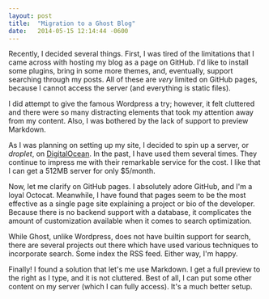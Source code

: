 ```yaml
---
layout: post
title:  "Migration to a Ghost Blog"
date:   2014-05-15 12:14:44 -0600
---
```

Recently, I decided several things.  First, I was tired of the limitations that I came across with hosting my blog as a page on GitHub.  I'd like to install some plugins, bring in some more themes, and, eventually, support searching through my posts.  All of these are *very* limited on GitHub pages, because I cannot access the server (and everything is static files).

I did attempt to give the famous Wordpress a try; however, it felt cluttered and there were so many distracting elements that took my attention away from my content.  Also, I was bothered by the lack of support to preview Markdown.

As I was planning on setting up my site, I decided to spin up a server, or *droplet*, on [DigitalOcean](http://digitalocean.com). In the past, I have used them several times.  They continue to impress me with their remarkable service for the cost. I like that I can  get a 512MB server for only $5/month. 

Now, let me clarify on GitHub pages.  I absolutely adore GitHub, and I'm a loyal Octocat. Meanwhile, I have found that pages seem to be the most effective as a single page site explaining a project or bio of the developer.  Because there is no backend support with a database, it complicates the amount of customization available when it comes to search optimization. 

While Ghost, unlike Wordpress, does not have builtin support for search, there are several projects out there which have used various techniques to incorporate search.  Some index the RSS feed.  Either way, I'm happy.

Finally! I found a solution that let's me use Markdown.  I get a full preview to the right as I type, and it is not cluttered.  Best of all, I can put some other content on my server (which I can fully access). It's a much better setup.
